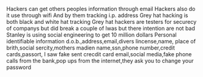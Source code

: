 Hackers can get others peoples information through email
Hackers also do it use through wifi
And by them tracking i.p. address
Grey hat hacking is both black and white hat tracking
Grey hat hackers are testers for securecy of companys but did break a couple of lwas  but there intention are not bad
Stanley is using social engineering to get 10 million dollars 
Personal identifiable information d.o.b.,address,email,divers lincense,name, place of brith,social sercity,mothers madien name,ssn,phone number,credit cards,passort,
I saw fake sent crecdit card email,social media,fake phone calls from the bank,pop ups from the internet,they ask you to change your password 
